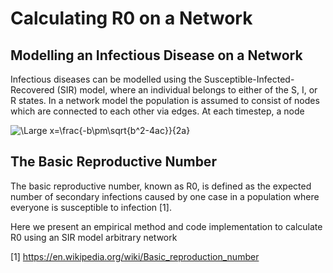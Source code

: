 # Calculating R0 on a Network

## Modelling an Infectious Disease on a Network
Infectious diseases can be modelled using the Susceptible-Infected-Recovered (SIR) model, where an individual belongs to either of the S, I, or R states. In a network model the population is assumed to consist of nodes which are connected to each other via edges. At each timestep, a node 

<img src="https://latex.codecogs.com/svg.latex?\Large&space;x=\frac{-b\pm\sqrt{b^2-4ac}}{2a}" title="\Large x=\frac{-b\pm\sqrt{b^2-4ac}}{2a}" />

## The Basic Reproductive Number
The basic reproductive number, known as R0, is defined as the expected number of secondary infections caused by one case in a population where everyone is susceptible to infection [1].

Here we present an empirical method and code implementation to calculate R0 using an SIR model arbitrary network



[1] https://en.wikipedia.org/wiki/Basic_reproduction_number
